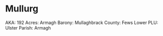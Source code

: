 # Mullurg

AKA: 192
Acres: Armagh
Barony: Mullaghbrack
County: Fews Lower
PLU: Ulster
Parish: Armagh